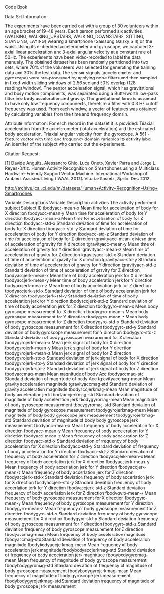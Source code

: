 Code Book

Data Set Information:

The experiments have been carried out with a group of 30 volunteers within an age bracket of 19-48 years. Each person performed six activities (WALKING, WALKING_UPSTAIRS, WALKING_DOWNSTAIRS, SITTING, STANDING, LAYING) wearing a smartphone (Samsung Galaxy S II) on the waist. Using its embedded accelerometer and gyroscope, we captured 3-axial linear acceleration and 3-axial angular velocity at a constant rate of 50Hz. The experiments have been video-recorded to label the data manually. The obtained dataset has been randomly partitioned into two sets, where 70% of the volunteers was selected for generating the training data and 30% the test data.
The sensor signals (accelerometer and gyroscope) were pre-processed by applying noise filters and then sampled in fixed-width sliding windows of 2.56 sec and 50% overlap (128 readings/window). The sensor acceleration signal, which has gravitational and body motion components, was separated using a Butterworth low-pass filter into body acceleration and gravity. The gravitational force is assumed to have only low frequency components, therefore a filter with 0.3 Hz cutoff frequency was used. From each window, a vector of features was obtained by calculating variables from the time and frequency domain.

Attribute Information:
For each record in the dataset it is provided:
Triaxial acceleration from the accelerometer (total acceleration) and the estimated body acceleration.
Triaxial Angular velocity from the gyroscope.
	A 561 - feature vector with time and frequency domain variables
Its activity label.
An identifer of the subject who carried out the experiement.

Citation Request:

[1] Davide Anguita, Alessandro Ghio, Luca Oneto, Xavier Parra and Jorge L. Reyes-Ortiz. Human Activity Recognition on Smartphones using a Multiclass Hardware-Friendly Support Vector Machine. International Workshop of Ambient Assisted Living (IWAAL 2012). Vitoria-Gasteiz, Spain. Dec 2012

http://archive.ics.uci.edu/ml/datasets/Human+Activity+Recognition+Using+Smartphones

Variable Descriptions
Variable                      Description
activities   	            The activity performed
subject                      Subject ID
tbodyacc-mean-x         Mean time for acceleration of body for X direction
tbodyacc-mean-y         Mean time for acceleration of body for Y direction
tbodyacc-mean-z         Mean time for acceleration of body for Z direction
tbodyacc-std-x          Standard deviation of time for acceleration of body for X direction
tbodyacc-std-y          Standard deviation of time for acceleration of body for Y direction
tbodyacc-std-z          Standard deviation of time for acceleration of body for Z direction
tgravityacc-mean-x      Mean time of acceleration of gravity for X direction
tgravityacc-mean-y      Mean time of acceleration of gravity for Y direction
tgravityacc-mean-z      Mean time of acceleration of gravity for Z direction
tgravityacc-std-x       Standard deviation of time of acceleration of gravity for X direction
tgravityacc-std-y       Standard deviation of time of acceleration of gravity for Y direction
tgravityacc-std-z       Standard deviation of time of acceleration of gravity for Z direction
tbodyaccjerk-mean-x     Mean time of body acceleration jerk for X direction
tbodyaccjerk-mean-y     Mean time of body acceleration jerk for Y direction
bodyaccjerk-mean-z      Mean time of body acceleration jerk for Z direction
tbodyaccjerk-std-x      Standard deviation of time of body acceleration jerk for X direction
tbodyaccjerk-std-y      Standard deviation of time of body acceleration jerk for Y direction
tbodyaccjerk-std-z      Standard deviation of time of body acceleration jerk for Z direction
tbodygyro-mean-x        Mean body gyroscope measurement for X direction
tbodygyro-mean-y        Mean body gyroscope measurement for Y direction
tbodygyro-mean-z        Mean body gyroscope measurement for Z direction
tbodygyro-std-x         Standard deviation of body gyroscope measurement for X direction
tbodygyro-std-y         Standard deviation of body gyroscope measurement for Y direction
tbodygyro-std-z         Standard deviation of body gyroscope measurement for Z direction
tbodygyrojerk-mean-x    Mean jerk signal of body for X direction
 tbodygyrojerk-mean-y    Mean jerk signal of body for Y direction
tbodygyrojerk-mean-z    Mean jerk signal of body for Z direction
tbodygyrojerk-std-x     Standard deviation of jerk signal of body for X direction
tbodygyrojerk-std-y     Standard deviation of jerk signal of body for Y direction
tbodygyrojerk-std-z     Standard deviation of jerk signal of body for Z direction
tbodyaccmag-mean        Mean magnitude of body Acc
tbodyaccmag-std         Standard deviation of magnitude of body Acc
tgravityaccmag-mean     Mean gravity acceleration magnitude
tgravityaccmag-std      Standard deviation of gravity acceleration magnitude
tbodyaccjerkmag-mean    Mean magnitude of body acceleration jerk
tbodyaccjerkmag-std     Standard deviation of magnitude of body acceleration jerk
tbodygyromag-mean       Mean magnitude of body gyroscope measurement
tbodygyromag-std        Standard deviation of magnitude of body gyroscope measurement
tbodygyrojerkmag-mean   Mean magnitude of body body gyroscope jerk measurement
tbodygyrojerkmag-std    Standard deviation of magnitude of body body gyroscope jerk measurement
fbodyacc-mean-x         Mean frequency of body acceleration for X direction
fbodyacc-mean-y         Mean frequency of body acceleration for Y direction
fbodyacc-mean-z         Mean frequency of body acceleration for Z direction
fbodyacc-std-x          Standard deviation of frequency of body acceleration for X direction
fbodyacc-std-y          Standard deviation of frequency of body acceleration for Y direction
fbodyacc-std-z          Standard deviation of frequency of body acceleration for Z direction
fbodyaccjerk-mean-x     Mean frequency of body accerlation jerk for X direction
fbodyaccjerk-mean-y     Mean frequency of body accerlation jerk for Y direction
fbodyaccjerk-mean-z     Mean frequency of body accerlation jerk for Z direction
fbodyaccjerk-std-x      Standard deviation frequency of body accerlation jerk for X direction
fbodyaccjerk-std-y      Standard deviation frequency of body accerlation jerk for Y direction
fbodyaccjerk-std-z      Standard deviation frequency of body accerlation jerk for Z direction
fbodygyro-mean-x        Mean frequency of body gyroscope measurement for X direction
fbodygyro-mean-y        Mean frequency of body gyroscope measurement for Y direction
fbodygyro-mean-z        Mean frequency of body gyroscope measurement for Z direction
fbodygyro-std-x         Standard deviation frequency of body gyroscope measurement for X direction
fbodygyro-std-y         Standard deviation frequency of body gyroscope measurement for Y direction
fbodygyro-std-z         Standard deviation frequency of body gyroscope measurement for Z direction
fbodyaccmag-mean        Mean frequency of body acceleration magnitude
fbodyaccmag-std         Standard deviation of frequency of body acceleration magnitude
fbodybodyaccjerkmag-mean Mean frequency of body acceleration jerk magnitude
fbodybodyaccjerkmag-std  Standard deviation of frequency of body acceleration jerk magnitude
fbodybodygyromag-mean    Mean frequency of magnitude of body gyroscope measurement
fbodybodygyromag-std     Standard deviation of frequency of magnitude of body gyroscope measurement
fbodybodygyrojerkmag-mean Mean frequency of magnitude of body gyroscope jerk measurement
fbodybodygyrojerkmag-std  Standard deviation frequency of magnitude of body gyroscope jerk measurement

